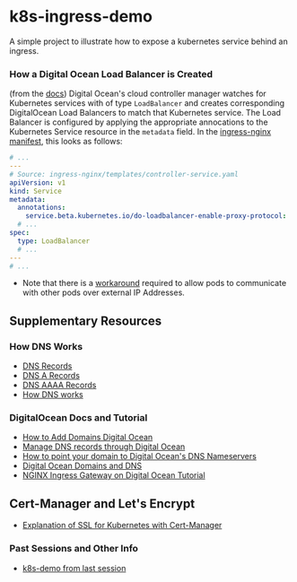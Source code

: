 # k8s-ingress-demo
A simple project to illustrate how to expose a kubernetes service behind an ingress.

### How a Digital Ocean Load Balancer is Created
(from the [docs](https://github.com/digitalocean/digitalocean-cloud-controller-manager/blob/master/docs/controllers/services/annotations.md)) Digital Ocean's cloud controller manager watches for Kubernetes services with of type `LoadBalancer` and creates corresponding DigitalOcean Load Balancers to match that Kubernetes service. The Load Balancer is configured by applying the appropriate annocations to the Kubernetes Service resource in the `metadata` field. In the [ingress-nginx manifest](https://raw.githubusercontent.com/kubernetes/ingress-nginx/controller-v0.34.1/deploy/static/provider/do/deploy.yaml), this looks as follows:

```yaml
# ...
---
# Source: ingress-nginx/templates/controller-service.yaml
apiVersion: v1
kind: Service
metadata:
  annotations:
    service.beta.kubernetes.io/do-loadbalancer-enable-proxy-protocol: 'true'
  # ...
spec:
  type: LoadBalancer
  # ...
---
# ...
```

- Note that there is a [workaround](https://github.com/digitalocean/digitalocean-cloud-controller-manager/blob/master/docs/controllers/services/examples/README.md#accessing-pods-over-a-managed-load-balancer-from-inside-the-cluster) required to allow pods to communicate with other pods over external IP Addresses.

## Supplementary Resources

### How DNS Works
- [DNS Records](https://www.cloudflare.com/en-ca/learning/dns/dns-records/)
- [DNS A Records](https://www.cloudflare.com/learning/dns/dns-records/dns-a-record/)
- [DNS AAAA Records](https://www.cloudflare.com/learning/dns/dns-records/dns-aaaa-record/)
- [How DNS works](https://www.cloudflare.com/learning/dns/dns-server-types/)

### DigitalOcean Docs and Tutorial
- [How to Add Domains Digital Ocean](https://docs.digitalocean.com/products/networking/dns/how-to/add-domains/)
- [Manage DNS records through Digital Ocean](https://docs.digitalocean.com/products/networking/dns/how-to/manage-records/)
- [How to point your domain to Digital Ocean's DNS Nameservers](https://www.digitalocean.com/community/tutorials/how-to-point-to-digitalocean-nameservers-from-common-domain-registrars)
- [Digital Ocean Domains and DNS](https://docs.digitalocean.com/products/networking/dns/)
- [NGINX Ingress Gateway on Digital Ocean Tutorial](https://www.digitalocean.com/community/tutorials/how-to-set-up-an-nginx-ingress-with-cert-manager-on-digitalocean-kubernetes)

## Cert-Manager and Let's Encrypt
- [Explanation of SSL for Kubernetes with Cert-Manager](https://www.youtube.com/watch?v=hoLUigg4V18)

### Past Sessions and Other Info
- [k8s-demo from last session](https://github.com/blairdrummond/k8s-demo-app)